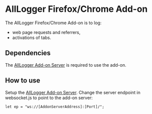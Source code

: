 # AllLogger Firefox/Chrome Add-on
The AllLogger Firefox/Chrome Add-on is to log:
  * web page requests and referrers,
  * activations of tabs.
## Dependencies
The [AllLogger Add-on Server](../3%20Add-on%20Server) is required to use the
 add-on.
## How to use
Setup the [AllLogger Add-on Server](../3%20Add-on%20Server).
Change the server endpoint in websocket.js to point to the add-on server:

    let ep = "ws://[AddonServerAddress]:[Port]/";